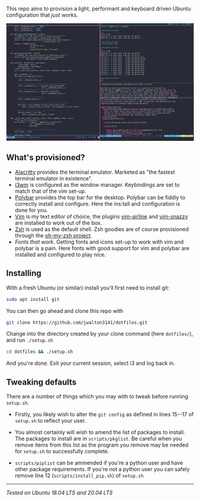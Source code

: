 This repo aims to provision a light, performant and keyboard driven Ubuntu configuration that *just work*s.

![example desktop](https://raw.githubusercontent.com/jwalton3141/dotfiles/main/example-1.png)

## What's provisioned?

* [Alacritty](https://github.com/alacritty/alacritty) provides the terminal emulator. Marketed as "the fastest terminal emulator in existence".
* [i3wm](https://i3wm.org/) is configured as the window manager. Keybindings are set to match that of the vim set-up.
* [Polybar](https://github.com/polybar/polybar) provides the top bar for the desktop. Polybar can be fiddly to correctly install and configure. Here the ins:tall and configuration is done for you.
* [Vim]() is my text editor of choice, the plugins [vim-airline]() and [vim-snazzy]() are installed to work out of the box.
* [Zsh](https://wiki.archlinux.org/index.php/zsh) is used as the default shell. Zsh goodies are of course provisioned through the [oh-my-zsh project](https://github.com/ohmyzsh/ohmyzsh).
* *Fonts that work*. Getting fonts and icons set-up to work with vim and polybar is a pain. Here fonts with good support for vim and polybar are installed and configured to play nice.

## Installing

With a fresh Ubuntu (or similar) install you'll first need to install git:

```sh
sudo apt install git
```

You can then go ahead and clone this repo with

```sh
git clone https://github.com/jwalton3141/dotfiles.git
```

Change into the directory created by your clone command (here `dotfiles/`), and run `./setup.sh`

```sh
cd dotfiles && ./setup.sh
```

And you're done. Exit your current session, select i3 and log back in.

## Tweaking defaults

There are a number of things which you may with to tweak before running `setup.sh`. 

* Firstly, you likely wish to alter the `git config` as defined in lines 15--17 of `setup.sh` to reflect your user.

* You almost certainly will wish to amend the list of packages to install. The packages to install are in `scripts/pkglist`. Be careful when you remove items from this list as the program you remove may be needed for `setup.sh` to successfully complete.
* `scripts/piplist` can be ammended if you're a python user and have other package requirements. If you're not a python user you can safely remove line 12 (`scripts/install_pip.sh`) of `setup.sh`

---

*Tested on Ubuntu 18.04 LTS and 20.04 LTS*

 


